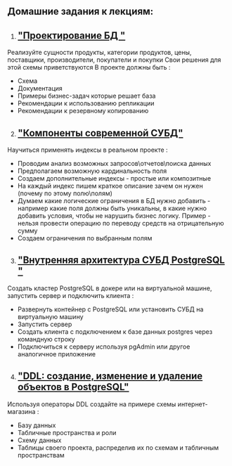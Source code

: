 ## Домашние задания к лекциям:
1) ## ["Проектирование БД "](Homework_1)
Реализуйте сущности продукты, категории продуктов, цены, поставщики, производители, покупатели и покупки
Свои решения для этой схемы приветствуются
В проекте должны быть :
  * Схема
  * Документация
  * Примеры бизнес-задач которые решает база
  * Рекомендации к использованию репликации
  * Рекомендации к резервному копированию
2) ## ["Компоненты современной СУБД"](Homework_2/homework_2.txt)
Научиться применять индексы в реальном проекте :
 * Проводим анализ возможных запросов\отчетов\поиска данных
 * Предполагаем возможную кардинальность поля
 * Создаем дополнительные индексы - простые или композитные
 * На каждый индекс пишем краткое описание зачем он нужен (почему по этому полю\полям)
 * Думаем какие логические ограничения в БД нужно добавить - например какие поля должны быть уникальны, в какие нужно добавить условия, чтобы не нарушить бизнес логику. Пример - нельзя провести операцию по переводу средств на отрицательную сумму
 * Создаем ограничения по выбранным полям
3) ## ["Внутренняя архитектура СУБД PostgreSQL "](Homework_3)
Создать кластер PostgreSQL в докере или на виртуальной машине, запустить сервер и подключить клиента :
 * Развернуть контейнер с PostgreSQL или установить СУБД на виртуальную машину
 * Запустить сервер
 * Создать клиента с подключением к базе данных postgres через командную строку
 * Подключиться к серверу используя pgAdmin или другое аналогичное приложение
4) ## ["DDL: создание, изменение и удаление объектов в PostgreSQL"](Homework_4)
Используя операторы DDL создайте на примере схемы интернет-магазина :
 * Базу данных
 * Табличные пространства и роли
 * Схему данных
 * Таблицы своего проекта, распределив их по схемам и табличным пространствам
